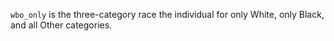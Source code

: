 `wbo_only` is the three-category race the individual for only White, only Black, and all Other categories.
